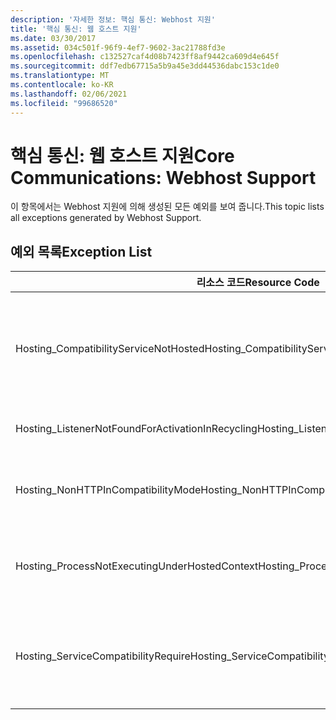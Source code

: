 ```yaml
---
description: '자세한 정보: 핵심 통신: Webhost 지원'
title: '핵심 통신: 웹 호스트 지원'
ms.date: 03/30/2017
ms.assetid: 034c501f-96f9-4ef7-9602-3ac21788fd3e
ms.openlocfilehash: c132527caf4d08b7423ff8af9442ca609d4e645f
ms.sourcegitcommit: ddf7edb67715a5b9a45e3dd44536dabc153c1de0
ms.translationtype: MT
ms.contentlocale: ko-KR
ms.lasthandoff: 02/06/2021
ms.locfileid: "99686520"
---
```

# <a name="core-communications-webhost-support"></a><span data-ttu-id="62e34-103">핵심 통신: 웹 호스트 지원</span><span class="sxs-lookup"><span data-stu-id="62e34-103">Core Communications: Webhost Support</span></span>

<span data-ttu-id="62e34-104">이 항목에서는 Webhost 지원에 의해 생성된 모든 예외를 보여 줍니다.</span><span class="sxs-lookup"><span data-stu-id="62e34-104">This topic lists all exceptions generated by Webhost Support.</span></span>

## <a name="exception-list"></a><span data-ttu-id="62e34-105">예외 목록</span><span class="sxs-lookup"><span data-stu-id="62e34-105">Exception List</span></span>

|<span data-ttu-id="62e34-106">리소스 코드</span><span class="sxs-lookup"><span data-stu-id="62e34-106">Resource Code</span></span>|<span data-ttu-id="62e34-107">리소스 문자열</span><span class="sxs-lookup"><span data-stu-id="62e34-107">Resource String</span></span>|
|-------------------|---------------------|
|<span data-ttu-id="62e34-108">Hosting_CompatibilityServiceNotHosted</span><span class="sxs-lookup"><span data-stu-id="62e34-108">Hosting_CompatibilityServiceNotHosted</span></span>|<span data-ttu-id="62e34-109">이 서비스는 ASP.NET 호환성이 필요하며</span><span class="sxs-lookup"><span data-stu-id="62e34-109">This service requires ASP.NET compatibility.</span></span> <span data-ttu-id="62e34-110">IIS에서 호스팅되어야 합니다.</span><span class="sxs-lookup"><span data-stu-id="62e34-110">It must also be hosted in IIS.</span></span> <span data-ttu-id="62e34-111">Web.config에서 ASP.NET 호환성이 설정된 상태로 IIS에서 서비스를 호스팅하거나 AspNetCompatibilityRequirementsAttribute.AspNetCompatibilityRequirementsMode 속성을 Required가 아닌 값으로 설정하십시오.</span><span class="sxs-lookup"><span data-stu-id="62e34-111">Either host the service in IIS with ASP.NET compatibility turned on in Web.config or set the AspNetCompatibilityRequirementsAttribute.AspNetCompatibilityRequirementsMode property to a value other than Required.</span></span>|
|<span data-ttu-id="62e34-112">Hosting_ListenerNotFoundForActivationInRecycling</span><span class="sxs-lookup"><span data-stu-id="62e34-112">Hosting_ListenerNotFoundForActivationInRecycling</span></span>|<span data-ttu-id="62e34-113">지정된 주소에서 활성 상태로 수신 대기하고 있는 채널이 없습니다.</span><span class="sxs-lookup"><span data-stu-id="62e34-113">No channel is actively listening at the specified address.</span></span> <span data-ttu-id="62e34-114">애플리케이션이 재활용되면 서비스가 닫힙니다.</span><span class="sxs-lookup"><span data-stu-id="62e34-114">If an application is recycling, the service is closed.</span></span>|
|<span data-ttu-id="62e34-115">Hosting_NonHTTPInCompatibilityMode</span><span class="sxs-lookup"><span data-stu-id="62e34-115">Hosting_NonHTTPInCompatibilityMode</span></span>|<span data-ttu-id="62e34-116">ASP.NET 호환성 하에 지원되는 유일한 프로토콜은 HTTP 및 HTTPS입니다.</span><span class="sxs-lookup"><span data-stu-id="62e34-116">The only protocols that are supported under ASP.NET compatibility are HTTP and HTTPS.</span></span> <span data-ttu-id="62e34-117">지정된 엔드포인트를 제거하거나 애플리케이션에 대한 ASP.NET 호환성을 사용하지 않습니다.</span><span class="sxs-lookup"><span data-stu-id="62e34-117">Remove the specified endpoint or disable ASP.NET compatibility for the application.</span></span>|
|<span data-ttu-id="62e34-118">Hosting_ProcessNotExecutingUnderHostedContext</span><span class="sxs-lookup"><span data-stu-id="62e34-118">Hosting_ProcessNotExecutingUnderHostedContext</span></span>|<span data-ttu-id="62e34-119">지정 된 호스팅 프로세스는 현재 호스팅 환경 내에서 호출할 수 없습니다.</span><span class="sxs-lookup"><span data-stu-id="62e34-119">The specified hosting process cannot be invoked within the current hosting environment.</span></span> <span data-ttu-id="62e34-120">이 API는 IIS(인터넷 정보 서비스) 또는 Windows Process Activation Service에서 호스팅되는 호출 애플리케이션이 필요합니다.</span><span class="sxs-lookup"><span data-stu-id="62e34-120">This API requires that the calling application be hosted in Internet Information Services or Windows Process Activation Service.</span></span>|
|<span data-ttu-id="62e34-121">Hosting_ServiceCompatibilityRequire</span><span class="sxs-lookup"><span data-stu-id="62e34-121">Hosting_ServiceCompatibilityRequire</span></span>|<span data-ttu-id="62e34-122">서비스에 ASP.NET 호환성이 필요하기 때문에 서비스를 활성화할 수 없습니다.</span><span class="sxs-lookup"><span data-stu-id="62e34-122">The service cannot be activated because it requires ASP.NET compatibility.</span></span> <span data-ttu-id="62e34-123">ASP.NET 호환성이 이 애플리케이션에 사용하도록 설정되지 않았습니다.</span><span class="sxs-lookup"><span data-stu-id="62e34-123">ASP.NET compatibility is not enabled for this application.</span></span> <span data-ttu-id="62e34-124">Web.config 파일에서 ASP.NET 호환성을 사용하도록 설정하거나 AspNetCompatibilityRequirementsAttribute.AspNetCompatibility를 설정합니다.</span><span class="sxs-lookup"><span data-stu-id="62e34-124">Either enable ASP.NET compatibility in Web.config file or set the AspNetCompatibilityRequirementsAttribute.AspNetCompatibility.</span></span>|
